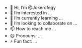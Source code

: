 - 👋 Hi, I’m @Jokerofegy
- 👀 I’m interested in ...
- 🌱 I’m currently learning ...
- 💞️ I’m looking to collaborate on ...
- 📫 How to reach me ...
- 😄 Pronouns: ...
- ⚡ Fun fact: ...

<!---
Jokerofegy/Jokerofegy is a ✨ special ✨ repository because its `README.md` (this file) appears on your GitHub profile.
You can click the Preview link to take a look at your changes.
--->
